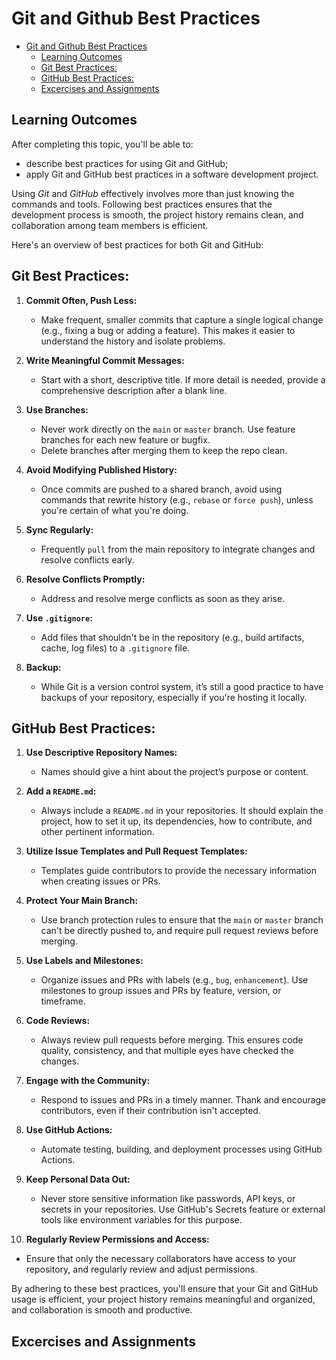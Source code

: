 # Git and Github Best Practices

- [Git and Github Best Practices](#git-and-github-best-practices)
  - [Learning Outcomes](#learning-outcomes)
  - [Git Best Practices:](#git-best-practices)
  - [GitHub Best Practices:](#github-best-practices)
  - [Excercises and Assignments](#excercises-and-assignments)

## Learning Outcomes

After completing this topic, you'll be able to:

- describe best practices for using Git and GitHub;
- apply Git and GitHub best practices in a software development project.

Using *Git* and *GitHub* effectively involves more than just knowing the commands and tools. Following best practices ensures that the development process is smooth, the project history remains clean, and collaboration among team members is efficient.

Here's an overview of best practices for both Git and GitHub:

## Git Best Practices:

1. **Commit Often, Push Less:** 
   - Make frequent, smaller commits that capture a single logical change (e.g., fixing a bug or adding a feature). This makes it easier to understand the history and isolate problems.
   
2. **Write Meaningful Commit Messages:** 
   - Start with a short, descriptive title. If more detail is needed, provide a comprehensive description after a blank line.
   
3. **Use Branches:**
   - Never work directly on the `main` or `master` branch. Use feature branches for each new feature or bugfix.
   - Delete branches after merging them to keep the repo clean.

4. **Avoid Modifying Published History:** 
   - Once commits are pushed to a shared branch, avoid using commands that rewrite history (e.g., `rebase` or `force push`), unless you're certain of what you're doing.

5. **Sync Regularly:** 
   - Frequently `pull` from the main repository to integrate changes and resolve conflicts early.

6. **Resolve Conflicts Promptly:** 
   - Address and resolve merge conflicts as soon as they arise.

7. **Use `.gitignore`:**
   - Add files that shouldn't be in the repository (e.g., build artifacts, cache, log files) to a `.gitignore` file.

8. **Backup:**
   - While Git is a version control system, it’s still a good practice to have backups of your repository, especially if you're hosting it locally.

## GitHub Best Practices:

1. **Use Descriptive Repository Names:** 
   - Names should give a hint about the project’s purpose or content.

2. **Add a `README.md`:**
   - Always include a `README.md` in your repositories. It should explain the project, how to set it up, its dependencies, how to contribute, and other pertinent information.

3. **Utilize Issue Templates and Pull Request Templates:**
   - Templates guide contributors to provide the necessary information when creating issues or PRs.

4. **Protect Your Main Branch:** 
   - Use branch protection rules to ensure that the `main` or `master` branch can't be directly pushed to, and require pull request reviews before merging.

5. **Use Labels and Milestones:** 
   - Organize issues and PRs with labels (e.g., `bug`, `enhancement`). Use milestones to group issues and PRs by feature, version, or timeframe.

6. **Code Reviews:**
   - Always review pull requests before merging. This ensures code quality, consistency, and that multiple eyes have checked the changes.

7. **Engage with the Community:**
   - Respond to issues and PRs in a timely manner. Thank and encourage contributors, even if their contribution isn't accepted.

8. **Use GitHub Actions:**
   - Automate testing, building, and deployment processes using GitHub Actions.

9. **Keep Personal Data Out:**
   - Never store sensitive information like passwords, API keys, or secrets in your repositories. Use GitHub's Secrets feature or external tools like environment variables for this purpose.

10. **Regularly Review Permissions and Access:** 
   - Ensure that only the necessary collaborators have access to your repository, and regularly review and adjust permissions.

By adhering to these best practices, you'll ensure that your Git and GitHub usage is efficient, your project history remains meaningful and organized, and collaboration is smooth and productive.

## Excercises and Assignments

